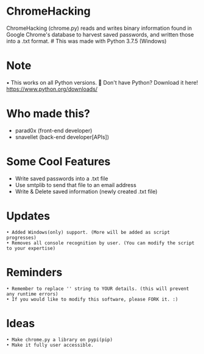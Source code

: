 # ChromeHacking
ChromeHacking (chrome.py) reads and writes binary information found in Google Chrome's database to harvest saved passwords, and written those into a .txt format. # This was made with Python 3.7.5 (Windows)
# Note
  • This works on all Python versions.
         Don't have Python? Download it here! https://www.python.org/downloads/
# Who made this?
* parad0x (front-end developer)
* snavellet (back-end developer[APIs]) 

# Some Cool Features
  - Write saved passwords into a .txt file
  - Use smtplib to send that file to an email address
  - Write & Delete saved information (newly created .txt file)
# Updates
    • Added Windows(only) support. (More will be added as script progresses)
    • Removes all console recognition by user. (You can modify the script to your expertise)
    
# Reminders
    • Remember to replace '' string to YOUR details. (this will prevent any runtime errors)
    • If you would like to modify this software, please FORK it. :)    
    
# Ideas
    • Make chrome.py a library on pypi(pip)
    • Make it fully user accessible.
